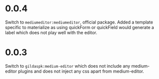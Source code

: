 # 0.0.4
Switch to `mediumeditor:mediumeditor`, official package.
Added a template specific to materialize as using quickForm or quickField would
generate a label which does not play well with the editor.

# 0.0.3

Switch to `gildaspk:medium-editor` which does not include any medium-editor plugins
and does not inject any css apart from medium-editor.
